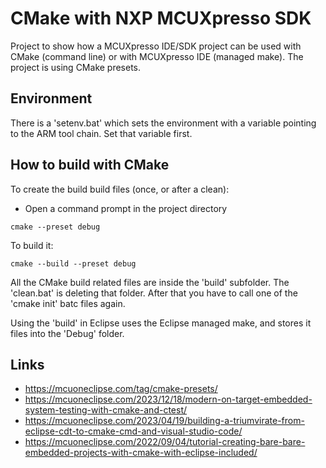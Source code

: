 # CMake with NXP MCUXpresso SDK
Project to show how a MCUXpresso IDE/SDK project can be used with CMake (command line) or with MCUXpresso IDE (managed make).
The project is using CMake presets.

## Environment
There is a 'setenv.bat' which sets the environment with a variable pointing to the ARM tool chain. Set that variable first.

## How to build with CMake
To create the build build files (once, or after a clean):
- Open a command prompt in the project directory
```
cmake --preset debug
```
To build it:
```
cmake --build --preset debug
```

All the CMake build related files are inside the 'build' subfolder. The 'clean.bat' is deleting that folder. After that you have to call one of the 'cmake init' batc files again.

Using the 'build' in Eclipse uses the Eclipse managed make, and stores it files into the 'Debug' folder.

## Links
- https://mcuoneclipse.com/tag/cmake-presets/
- https://mcuoneclipse.com/2023/12/18/modern-on-target-embedded-system-testing-with-cmake-and-ctest/
- https://mcuoneclipse.com/2023/04/19/building-a-triumvirate-from-eclipse-cdt-to-cmake-cmd-and-visual-studio-code/
- https://mcuoneclipse.com/2022/09/04/tutorial-creating-bare-bare-embedded-projects-with-cmake-with-eclipse-included/
